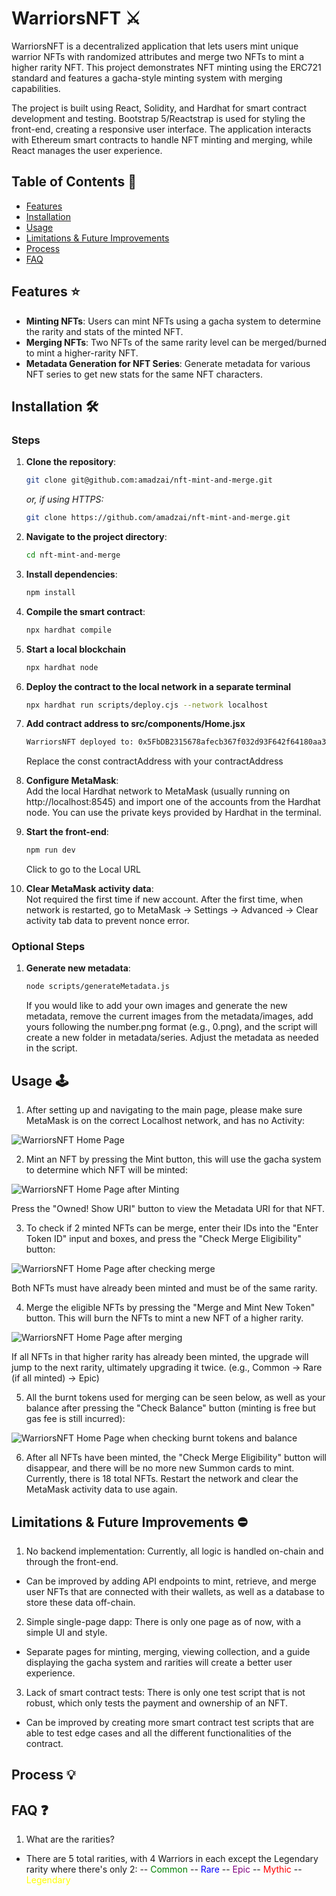 # WarriorsNFT :crossed_swords:
WarriorsNFT is a decentralized application that lets users mint unique warrior NFTs with randomized attributes and merge two NFTs to mint a higher rarity NFT. 
This project demonstrates NFT minting using the ERC721 standard and features a gacha-style minting system with merging capabilities. 

The project is built using React, Solidity, and Hardhat for smart contract development and testing. Bootstrap 5/Reactstrap is used for styling the front-end, creating a responsive user interface. The application interacts with Ethereum smart contracts to handle NFT minting and merging, while React manages the user experience.

## Table of Contents :scroll:
- [Features](#features-star)
- [Installation](#installation-hammer_and_wrench)
- [Usage](#usage-joystick)
- [Limitations & Future Improvements](#limitations--future-improvements-no_entry)
- [Process](#process-bulb)
- [FAQ](#faq-question)

## Features :star:
- **Minting NFTs**: Users can mint NFTs using a gacha system to determine the rarity and stats of the minted NFT.
- **Merging NFTs**: Two NFTs of the same rarity level can be merged/burned to mint a higher-rarity NFT.
- **Metadata Generation for NFT Series**:  Generate metadata for various NFT series to get new stats for the same NFT characters.

## Installation :hammer_and_wrench:
### Steps
1. **Clone the repository**:
    ```bash
    git clone git@github.com:amadzai/nft-mint-and-merge.git
    ```

   *or, if using HTTPS:*
    ```bash
    git clone https://github.com/amadzai/nft-mint-and-merge.git
    ```

2. **Navigate to the project directory**:
    ```bash
    cd nft-mint-and-merge
    ```

3. **Install dependencies**:
    ```bash
    npm install
    ```

4. **Compile the smart contract**:
    ```bash
    npx hardhat compile
    ```

5. **Start a local blockchain**
    ```bash
    npx hardhat node
    ```

6. **Deploy the contract to the local network in a separate terminal**
    ```bash
    npx hardhat run scripts/deploy.cjs --network localhost
    ```

7. **Add contract address to src/components/Home.jsx**
    ```bash
    WarriorsNFT deployed to: 0x5FbDB2315678afecb367f032d93F642f64180aa3
    ```
    Replace the const contractAddress with your contractAddress

8. **Configure MetaMask**:  
    Add the local Hardhat network to MetaMask (usually running on http://localhost:8545) and import one of the accounts from the Hardhat node. You can use the private keys provided by Hardhat in the terminal.

9. **Start the front-end**:
    ```bash
    npm run dev
    ```
    Click to go to the Local URL

10. **Clear MetaMask activity data**:  
    Not required the first time if new account. After the first time, when network 
    is restarted, go to MetaMask -> Settings -> Advanced -> Clear activity tab data to prevent nonce error.

### Optional Steps
1. **Generate new metadata**:  
    ```bash
    node scripts/generateMetadata.js
    ```
    If you would like to add your own images and generate the new metadata, remove the current images from the metadata/images, add yours following the number.png format
    (e.g., 0.png), and the script will create a new folder in metadata/series. Adjust the metadata as needed in the script.

## Usage :joystick:
1. After setting up and navigating to the main page, please make sure MetaMask is on the correct Localhost network, and has no Activity:

<img src="./screenshots/1.png" alt="WarriorsNFT Home Page">

2. Mint an NFT by pressing the Mint button, this will use the gacha system to determine which NFT will be minted:

<img src="./screenshots/2.png" alt="WarriorsNFT Home Page after Minting">

Press the "Owned! Show URI" button to view the Metadata URI for that NFT.

3. To check if 2 minted NFTs can be merge, enter their IDs into the "Enter Token ID" input and boxes, and press the "Check Merge Eligibility" button:

<img src="./screenshots/3.png" alt="WarriorsNFT Home Page after checking merge">

Both NFTs must have already been minted and must be of the same rarity. 

4. Merge the eligible NFTs by pressing the "Merge and Mint New Token" button. This will burn the NFTs to mint a new NFT of a higher rarity. 

<img src="./screenshots/4.png" alt="WarriorsNFT Home Page after merging">

If all NFTs in that higher rarity has already been minted, the upgrade will jump to the next rarity, ultimately upgrading it twice. (e.g., Common -> Rare (if all minted) -> Epic)

5. All the burnt tokens used for merging can be seen below, as well as your balance after pressing the "Check Balance" button (minting is free but gas fee is still incurred):

<img src="./screenshots/5.png" alt="WarriorsNFT Home Page when checking burnt tokens and balance">

6. After all NFTs have been minted, the "Check Merge Eligibility" button will disappear, and there will be no more new Summon cards to mint. Currently, there is 18 total NFTs. Restart the network and clear the MetaMask activity data to use again.

## Limitations & Future Improvements :no_entry:
1. No backend implementation: Currently, all logic is handled on-chain and through the front-end.  
- Can be improved by adding API endpoints to mint, retrieve, and merge user NFTs that are connected with their wallets, as well as a database to store these data off-chain.

2. Simple single-page dapp: There is only one page as of now, with a simple UI and style.  
- Separate pages for minting, merging, viewing collection, and a guide displaying the gacha system and rarities will create a better user experience. 

3. Lack of smart contract tests: There is only one test script that is not robust, which only tests the payment and ownership of an NFT.  
- Can be improved by creating more smart contract test scripts that are able to test edge cases and all the different functionalities of the contract.

## Process :bulb:


## FAQ :question:
1. What are the rarities?
- There are 5 total rarities, with 4 Warriors in each except the Legendary rarity where there's only 2:
-- <span style="color: green;">Common</span>
-- <span style="color: blue;">Rare</span>
-- <span style="color: purple;">Epic</span>
-- <span style="color: red;">Mythic</span>
-- <span style="color: yellow;">Legendary</span>